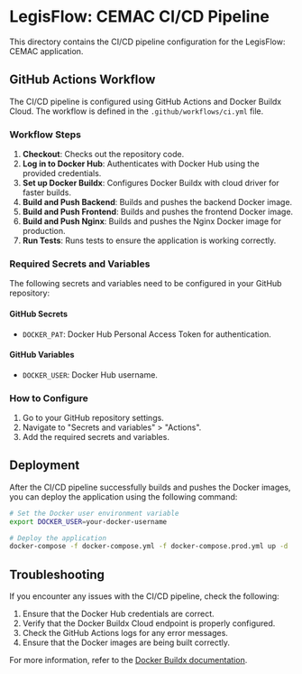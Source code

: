 # LegisFlow: CEMAC CI/CD Pipeline

This directory contains the CI/CD pipeline configuration for the LegisFlow: CEMAC application.

## GitHub Actions Workflow

The CI/CD pipeline is configured using GitHub Actions and Docker Buildx Cloud. The workflow is defined in the `.github/workflows/ci.yml` file.

### Workflow Steps

1. **Checkout**: Checks out the repository code.
2. **Log in to Docker Hub**: Authenticates with Docker Hub using the provided credentials.
3. **Set up Docker Buildx**: Configures Docker Buildx with cloud driver for faster builds.
4. **Build and Push Backend**: Builds and pushes the backend Docker image.
5. **Build and Push Frontend**: Builds and pushes the frontend Docker image.
6. **Build and Push Nginx**: Builds and pushes the Nginx Docker image for production.
7. **Run Tests**: Runs tests to ensure the application is working correctly.

### Required Secrets and Variables

The following secrets and variables need to be configured in your GitHub repository:

#### GitHub Secrets

- `DOCKER_PAT`: Docker Hub Personal Access Token for authentication.

#### GitHub Variables

- `DOCKER_USER`: Docker Hub username.

### How to Configure

1. Go to your GitHub repository settings.
2. Navigate to "Secrets and variables" > "Actions".
3. Add the required secrets and variables.

## Deployment

After the CI/CD pipeline successfully builds and pushes the Docker images, you can deploy the application using the following command:

```bash
# Set the Docker user environment variable
export DOCKER_USER=your-docker-username

# Deploy the application
docker-compose -f docker-compose.yml -f docker-compose.prod.yml up -d
```

## Troubleshooting

If you encounter any issues with the CI/CD pipeline, check the following:

1. Ensure that the Docker Hub credentials are correct.
2. Verify that the Docker Buildx Cloud endpoint is properly configured.
3. Check the GitHub Actions logs for any error messages.
4. Ensure that the Docker images are being built correctly.

For more information, refer to the [Docker Buildx documentation](https://docs.docker.com/buildx/working-with-buildx/).

